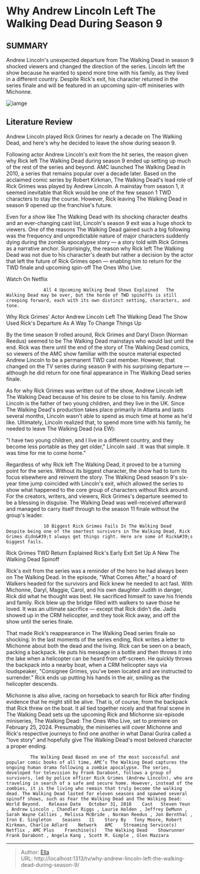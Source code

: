 # Why Andrew Lincoln Left The Walking Dead During Season 9


## SUMMARY 



  Andrew Lincoln&#39;s unexpected departure from The Walking Dead in season 9 shocked viewers and changed the direction of the series.   Lincoln left the show because he wanted to spend more time with his family, as they lived in a different country.   Despite Rick&#39;s exit, his character returned in the series finale and will be featured in an upcoming spin-off miniseries with Michonne.  

![iamge](https://static1.srcdn.com/wordpress/wp-content/uploads/2020/10/Walking-Dead-Andrew-Lincoln-Rick-Grimes-Exit-SR.jpg)

## Literature Review
Andrew Lincoln played Rick Grimes for nearly a decade on The Walking Dead, and here&#39;s why he decided to leave the show during season 9.




Following actor Andrew Lincoln&#39;s exit from the hit series, the reason given why Rick left The Walking Dead during season 9 ended up setting up much of the rest of the series and beyond. AMC launched The Walking Dead in 2010, a series that remains popular over a decade later. Based on the acclaimed comic series by Robert Kirkman, The Walking Dead&#39;s lead role of Rick Grimes was played by Andrew Lincoln. A mainstay from season 1, it seemed inevitable that Rick would be one of the few season 1 TWD characters to stay the course. However, Rick leaving The Walking Dead in season 9 opened up the franchise&#39;s future.




Even for a show like The Walking Dead with its shocking character deaths and an ever-changing cast list, Lincoln&#39;s season 9 exit was a huge shock to viewers. One of the reasons The Walking Dead gained such a big following was the frequency and unpredictable nature of major characters suddenly dying during the zombie apocalypse story — a story told with Rick Grimes as a narrative anchor. Surprisingly, the reason why Rick left The Walking Dead was not due to his character&#39;s death but rather a decision by the actor that left the future of Rick Grimes open — enabling him to return for the TWD finale and upcoming spin-off The Ones Who Live.

Watch On Netflix

                  All 4 Upcoming Walking Dead Shows Explained   The Walking Dead may be over, but the horde of TWD spinoffs is still creeping forward, each with its own distinct setting, characters, and tone.    


 Why Rick Grimes&#39; Actor Andrew Lincoln Left The Walking Dead 
The Show Used Rick&#39;s Departure As A Way To Change Things Up
          




By the time season 9 rolled around, Rick Grimes and Daryl Dixon (Norman Reedus) seemed to be The Walking Dead mainstays who would last until the end. Rick was there until the end of the story of The Walking Dead comics, so viewers of the AMC show familiar with the source material expected Andrew Lincoln to be a permanent TWD cast member. However, that changed on the TV series during season 9 with his surprising departure — although he did return for one final appearance in The Walking Dead series finale.

As for why Rick Grimes was written out of the show, Andrew Lincoln left The Walking Dead because of his desire to be close to his family. Andrew Lincoln is the father of two young children, and they live in the UK. Since The Walking Dead&#39;s production takes place primarily in Atlanta and lasts several months, Lincoln wasn&#39;t able to spend as much time at home as he&#39;d like. Ultimately, Lincoln realized that, to spend more time with his family, he needed to leave The Walking Dead (via EW):





&#34;I have two young children, and I live in a different country, and they become less portable as they get older,&#34; Lincoln said . It was that simple. It was time for me to come home.&#34;


Regardless of why Rick left The Walking Dead, it proved to be a turning point for the series. Without its biggest character, the show had to turn its focus elsewhere and reinvent the story. The Walking Dead season 9&#39;s six-year time jump coincided with Lincoln&#39;s exit, which allowed the series to show what happened to the core group of characters without Rick around. For the creators, writers, and viewers, Rick Grimes&#39;s departure seemed to be a blessing in disguise. The Walking Dead was well-received afterward and managed to carry itself through to the season 11 finale without the group&#39;s leader.

                  10 Biggest Rick Grimes Fails In The Walking Dead   Despite being one of the smartest survivors in The Walking Dead, Rick Grimes didn&#39;t always get things right. Here are some of Rick&#39;s biggest fails.    






 Rick Grimes TWD Return Explained 
Rick&#39;s Early Exit Set Up A New The Walking Dead Spinoff
         

Rick&#39;s exit from the series was a reminder of the hero he had always been on The Walking Dead. In the episode, &#34;What Comes After,&#34; a hoard of Walkers headed for the survivors and Rick knew he needed to act fast. With Michonne, Daryl, Maggie, Carol, and his own daughter Judith in danger, Rick did what he thought was best. He sacrificed himself to save his friends and family. Rick blew up the bridge filled with walkers to save those he loved. It was an ultimate sacrifice — except that Rick didn&#39;t die. Jadis showed up in the CRM helicopter, and they took Rick away, and off the show until the series finale.

That made Rick&#39;s reappearance in The Walking Dead series finale so shocking. In the last moments of the series ending, Rick writes a letter to Michonne about both the dead and the living. Rick can be seen on a beach, packing a backpack. He puts his message in a bottle and then throws it into the lake when a helicopter can be heard from off-screen. He quickly throws the backpack into a nearby boat, when a CRM helicopter says via loudspeaker, &#34;Consignee Grimes, you&#39;ve been located and are instructed to surrender.&#34; Rick ends up putting his hands in the air, smiling as the helicopter descends.




Michonne is also alive, racing on horseback to search for Rick after finding evidence that he might still be alive. That is, of course, from the backpack that Rick threw on the boat. It all tied together nicely and that final scene in The Walking Dead sets up the upcoming Rick and Michonne six-episode miniseries, The Walking Dead: The Ones Who Live, set to premiere on February 25, 2024. Presumably, the miniseries will cover Michonne and Rick&#39;s respective journeys to find one another in what Danai Gurira called a &#34;love story&#34; and hopefully give The Walking Dead&#39;s most beloved character a proper ending.

             The Walking Dead Based on one of the most successful and popular comic books of all time, AMC’s The Walking Dead captures the ongoing human drama following a zombie apocalypse. The series, developed for television by Frank Darabont, follows a group of survivors, led by police officer Rick Grimes (Andrew Lincoln), who are traveling in search of a safe and secure home. However, instead of the zombies, it is the living who remain that truly become the walking dead. The Walking Dead lasted for eleven seasons and spawned several spinoff shows, such as Fear the Walking Dead and The Walking Dead: World Beyond.   Release Date   October 31, 2010    Cast   Steven Yeun , Andrew Lincoln , Chandler Riggs , Laurie Holden , Jeffrey DeMunn , Sarah Wayne Callies , Melissa McBride , Norman Reedus , Jon Bernthal , Iron E. Singleton    Seasons   11    Story By   Tony Moore, Robert Kirkman, Charlie Adlard    Network   AMC    Streaming Service(s)   Netflix , AMC Plus    Franchise(s)   The Walking Dead    Showrunner   Frank Darabont , Angela Kang , Scott M. Gimple , Glen Mazzara       


---

> Author: [Ella](https://instagram.hk.cn/)  
> URL: http://localhost:1313/tv/why-andrew-lincoln-left-the-walking-dead-during-season-9/  

